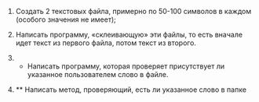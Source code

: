 1. Создать 2 текстовых файла, примерно по 50-100 символов в каждом (особого значения не имеет);
2. Написать программу, «склеивающую» эти файлы, то есть вначале идет текст из первого файла, потом текст из второго.



3. * Написать программу, которая проверяет присутствует ли указанное пользователем слово в файле.
4. ** Написать метод, проверяющий, есть ли указанное слово в папке